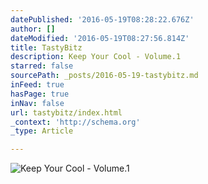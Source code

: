 ```yaml
---
datePublished: '2016-05-19T08:28:22.676Z'
author: []
dateModified: '2016-05-19T08:27:56.814Z'
title: TastyBitz
description: Keep Your Cool - Volume.1
starred: false
sourcePath: _posts/2016-05-19-tastybitz.md
inFeed: true
hasPage: true
inNav: false
url: tastybitz/index.html
_context: 'http://schema.org'
_type: Article

---
```

![Keep Your Cool - Volume.1](https://the-grid-user-content.s3-us-west-2.amazonaws.com/a685906d-a144-4c5a-9d3a-d98097b28cf8.jpg)